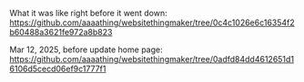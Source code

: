 What it was like right before it went down: https://github.com/aaaathing/websitethingmaker/tree/0c4c1026e6c16354f2b60488a3621fe972a8b823

Mar 12, 2025, before update home page: https://github.com/aaaathing/websitethingmaker/tree/0adfd84dd4612651d16106d5cecd06ef9c1777f1
